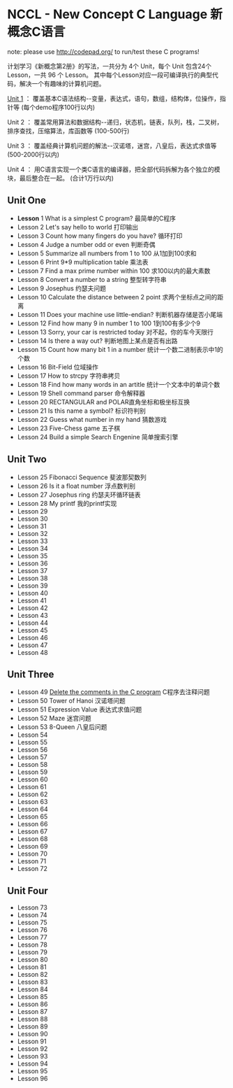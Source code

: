 NCCL - New Concept C Language  新概念C语言
=============================

note: please use <http://codepad.org/> to run/test these C programs!

计划学习《新概念第2册》的写法，一共分为 4个 Unit，每个 Unit 包含24个 Lesson，一共 96 个 Lesson。
其中每个Lesson对应一段可编译执行的典型代码，解决一个有趣味的计算机问题。

[Unit 1](NCCL/blob/master/Unit-1/README.md) ： 覆盖基本C语法结构--变量，表达式，语句，数组，结构体，位操作，指针等 (每个demo程序100行以内)

Unit 2 ： 覆盖常用算法和数据结构--递归，状态机，链表，队列，栈，二叉树，排序查找，压缩算法，库函数等 (100-500行)

Unit 3 ： 覆盖经典计算机问题的解法--汉诺塔，迷宫，八皇后，表达式求值等 (500-2000行以内)

Unit 4 ： 用C语言实现一个类C语言的编译器，把全部代码拆解为各个独立的模块，最后整合在一起。 (合计1万行以内)

## Unit One
* __Lesson__ 1 What is a simplest C program? 最简单的C程序
* Lesson 2 Let's say hello to world 打印输出
* Lesson 3 Count how many fingers do you have? 循环打印
* Lesson 4 Judge a number odd or even 判断奇偶
* Lesson 5 Summarize all numbers from 1 to 100 从1加到100求和
* Lesson 6 Print 9*9 multiplication table 乘法表
* Lesson 7 Find a max prime number within 100 求100以内的最大素数
* Lesson 8 Convert a number to a string 整型转字符串
* Lesson 9 Josephus 约瑟夫问题
* Lesson 10 Calculate the distance between 2 point 求两个坐标点之间的距离
* Lesson 11 Does your machine use little-endian? 判断机器存储是否小尾端
* Lesson 12 Find how many 9 in number 1 to 100 1到100有多少个9
* Lesson 13 Sorry, your car is restricted today 对不起，你的车今天限行
* Lesson 14 Is there a way out? 判断地图上某点是否有出路
* Lesson 15 Count how many bit 1 in a number 统计一个数二进制表示中1的个数
* Lesson 16 Bit-Field 位域操作
* Lesson 17 How to strcpy 字符串拷贝
* Lesson 18 Find how many words in an artitle 统计一个文本中的单词个数
* Lesson 19 Shell command parser 命令解释器
* Lesson 20 RECTANGULAR and POLAR直角坐标和极坐标互换
* Lesson 21 Is this name a symbol? 标识符判别
* Lesson 22 Guess what number in my hand 猜数游戏
* Lesson 23 Five-Chess game 五子棋
* Lesson 24 Build a simple Search Engenine 简单搜索引擎

## Unit Two
* Lesson 25 Fibonacci Sequence 斐波那契数列
* Lesson 26 Is it a float number 浮点数判别
* Lesson 27 Josephus ring 约瑟夫环循环链表
* Lesson 28 My printf 我的printf实现
* Lesson 29 
* Lesson 30 
* Lesson 31 
* Lesson 32 
* Lesson 33 
* Lesson 34 
* Lesson 35 
* Lesson 36 
* Lesson 37 
* Lesson 38 
* Lesson 39 
* Lesson 40 
* Lesson 41 
* Lesson 42 
* Lesson 43 
* Lesson 44 
* Lesson 45 
* Lesson 46 
* Lesson 47 
* Lesson 48 

## Unit Three
* Lesson 49 [Delete the comments in the C program](NCCL/blob/master/Unit-3/Lesson-49.md) C程序去注释问题
* Lesson 50 Tower of Hanoi 汉诺塔问题 
* Lesson 51 Expression Value 表达式求值问题
* Lesson 52 Maze 迷宫问题
* Lesson 53 8-Queen 八皇后问题
* Lesson 54 
* Lesson 55 
* Lesson 56 
* Lesson 57 
* Lesson 58 
* Lesson 59 
* Lesson 60 
* Lesson 61 
* Lesson 62 
* Lesson 63 
* Lesson 64 
* Lesson 65 
* Lesson 66 
* Lesson 67 
* Lesson 68 
* Lesson 69 
* Lesson 70 
* Lesson 71 
* Lesson 72 

## Unit Four
* Lesson 73 
* Lesson 74 
* Lesson 75 
* Lesson 76 
* Lesson 77 
* Lesson 78 
* Lesson 79 
* Lesson 80 
* Lesson 81 
* Lesson 82 
* Lesson 83 
* Lesson 84 
* Lesson 85 
* Lesson 86 
* Lesson 87 
* Lesson 88 
* Lesson 89 
* Lesson 90 
* Lesson 91 
* Lesson 92 
* Lesson 93 
* Lesson 94 
* Lesson 95 
* Lesson 96 

